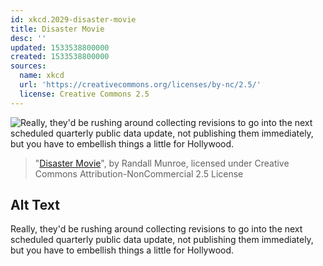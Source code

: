 ```yaml
---
id: xkcd.2029-disaster-movie
title: Disaster Movie
desc: ''
updated: 1533538800000
created: 1533538800000
sources:
  name: xkcd
  url: 'https://creativecommons.org/licenses/by-nc/2.5/'
  license: Creative Commons 2.5
---
```

![Really, they'd be rushing around collecting revisions to go into the next scheduled quarterly public data update, not publishing them immediately, but you have to embellish things a little for Hollywood.](https://imgs.xkcd.com/comics/disaster_movie.png)
> "[Disaster Movie](https://xkcd.com/2029/)", by Randall Munroe, licensed under Creative Commons Attribution-NonCommercial 2.5 License

## Alt Text
Really, they'd be rushing around collecting revisions to go into the next scheduled quarterly public data update, not publishing them immediately, but you have to embellish things a little for Hollywood.
